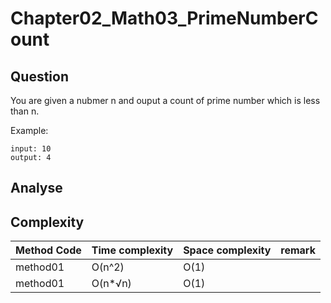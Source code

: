 # Chapter02_Math03_PrimeNumberCount

## Question

You are given a nubmer n and ouput a count of prime number which is less than n.

Example:

```
input: 10
output: 4
```

## Analyse

## Complexity

| Method Code | Time complexity | Space complexity | remark |
| ----------- | --------------- | ---------------- | ------ |
| method01    | O(n^2)          | O(1)             |        |
| method01    | O(n\*√n)        | O(1)             |        |
